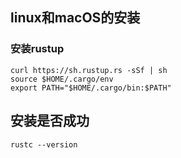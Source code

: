 ## linux和macOS的安装

### 安装rustup

```shell
curl https://sh.rustup.rs -sSf | sh
source $HOME/.cargo/env
export PATH="$HOME/.cargo/bin:$PATH"
```



## 安装是否成功

```shell
rustc --version
```




